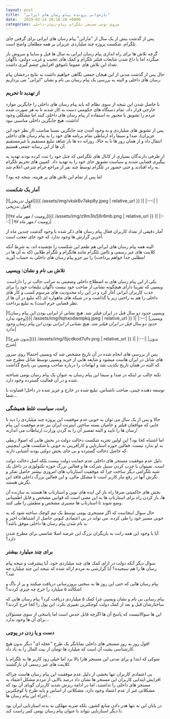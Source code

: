 ```yaml
---
layout: post
title:  "بازخوانی پرونده پیام رسان های ایرانی"
date:   2019-03-14 20:16:28 +0000
categories: سروش بومی مسنجر تلگرام پیام-رسان-داخلی
---
```

پس از گذشت بیش از یک سال از "ماراتن" پیام رسان های ایرانی برای گرفتن جای تلگرام، شکست پروژه چند میلیاردی عزیزان بر همه مطلعان واضح است.

گرچه تلاش ها برای راه اندازی پیام رسان ایرانی به سال ها قبل و ساینا و سروش باز میگردد اما با داغ شدن شایعات فیلتر تلگرام و کمک های عجیب و غریب دولتی، ناگهان تعداد این تلاش های عموما ناموفق افزایش چشم گیری داشت.

حال پس از گذشت مدتی از این هیجان جمعی نگاهی خواهیم داشت به نتایج درخشان پیام رسان های داخلی و البته به بررسی یک پیام رسان بی نام و نشان "ایرانی" می پردازیم.

### از تهدید تا تحریم

با حاصل شدن این نتیجه از سوی نظام که باید پیام رسان های داخلی را جایگزین موارد خارجی قرار داد، تمام دستگاه های حکومتی دست به کار شدند تا به هر صورت شده مردم را تشویق یا مجبور به استفاده از پیام رسان های داخلی کنند اما مشکلی وجود داشت، هیچ جایگزین داخلی مناسبی نبود!

پس از تشویق های میلیاردی و به وجود آمدن چند جایگزین نسبتا مناسب (از نظر خود این عزیزان)، صدا و سیما راه ارتباطی تمام برنامه های خود را به پیام رسان های داخلی انتقال داد و از همان روز ها تا به حالا، روزانه ده ها بار شاهد تبلیغ مستقیم یا غیرمستقیم آن ها از این رسانه جمعی هستیم.

از طرفی دارندگان بسیاری از کانال های تلگرامی که چنل خود را ثبت کرده بودند تهدید به پیگیری قضایی شدند و سیاست تشویق جای خود را به تهدید داد. کمپین های تحریم تلگرام به راه افتادند و حتی حضور در تلگرام توسط چند نفر از مراجع حرام شرعی اعلام شد.

اما پس از تمام این تلاش های پر هزینه، نتیجه چه بود؟

### آمار یک شکست

|![افول تدریجی]({{ /assets/img/vksk6v7akp8y.jpeg | relative_url }} )|
|:--:|
|*افول تدریجی*|

|![زومیت / مهر ماه ۹۷]({{ /assets/img/z9m3ls56r6mb.png | relative_url }} )|
|:--:|
|*زومیت / مهر ماه ۹۷*|

آمار دقیقی از تعداد کاربران فعال پیام رسان های ذکر شده با وجود گذشت چندین ماه از آخرین گزارش ها وجود ندارد که خود جای تعجب است.

البته همه پیام رسان های ایرانی هم طعم این شکست را نچشیده اند، به شرط آنکه کلاینت های غیر رسمی و ناامن تلگرام مانند هاتگرام و تلگرام طلایی (که به آن ها در مطلبی جدا خواهم پرداخت) را نیز جزو پیام رسان های داخلی به حساب آورید!

### تلاش بی نام و نشان: ویسپی

یکی از این پیام رسان های به اصطلاح داخلی وضعیتی به مراتب جالب تر را داراست. ویسپی که تقریبا دارای هیچگونه نشانی از صاحب خود نیست ناگهان تبلیغات خود را برای جذب کاربران ایرانی آغاز کرد و در این راه محدودیت های مرسوم کسب و کار های داخلی را هم به راحتی زیر پا گذاشت و در شبکه های ماهواره ای (که تبلیغ در آن ها از نظر قضایی جرم است) به تبلیغ پرداخت.

|![ویسپی حدود دو سال قبل در ایران فیلتر شد. هیچ نشانی از ایرانی بودن این پیام رسان وجود ندارد]({{ /assets/img/ltqhxodwmpkq.jpeg | relative_url }} )|
|:--:|
|*ویسپی حدود دو سال قبل در ایران فیلتر شد. هیچ نشانی از ایرانی بودن این پیام رسان وجود ندارد*|

|![بدون شرح]({{ /assets/img/l5jcdkod7ufv.png | relative_url }} )|
|:--:|
|*بدون شرح*|

پس از بررسی های انجام شده در آن تاریخ مشخص شد که ویسپی احتمالا روی سرور های شاتل در ایران هاست میشود و شایعه هایی از خرید ویسپی توسط شاتل مطرح شد که البته در همان تاریخ تکذیب شد و ابهامات را درباره صاحب ویسپی بی پاسخ گذاشت.

نکته جالب تر اینکه در صدا و سیما این پیام رسان به عنوان یک پیام رسان بومی شناخته شده و در آن فعالیت گسترده وجود دارد.

توسعه دهنده چینی، صاحب ناشناس، تبلیغ شده در خارج و عزیز شده در داخل! قضاوت با شما...

### رانت، سیاست غلط همیشگی

حالا و پس از یک سال می توان به خوبی عدم موفقیت این پروژه چند میلیاردی را دید تا جایی که موافقان فیلتر و حامیان بسته ساختن اینترنت ایران نیز عدم موفقیت این پیام رسان ها را تایید و البته تقصیر آن را به گردن وزارت ارتباطات می اندازند!

اما اشتباه کجا بود؟ این اولین تجربه شکست دخالت دولت در بخش هایی که اصولا ربطی به او ندارد نیست. فعالین حوزه استارتاپی و کارآفرینی به خوبی با شکست هایی اینچنینی که حاصل دخالت گسترده و بی جای بخش دولتی بودند آشنایی دارند.

دلیل عدم موفقیت مسنجر های داخلی عدم حمایت دولت نیست بلکه اصل دخالت دولت است. نمیتوان با چرب کردن سبیل شرکت ها و فعالین بزرگ حوزه تکنولوژی در داخل یک شبه تلگرامی دیگر ساخت چرا که موفقیت استارتاپ های امروزی بیشتر حاصل تفکر و نگرش آنها در رفع نیاز کاربر است تا مشکل مالی، و این فعالین بزرگ داخلی فاقد این نگرش هستند.

بخش های حاکمیتی صرفا راه باز کن ایده های نوین و استارتاپ ها هستند نه سازنده آن ها، باز کردن راه برای استارتاپ ها به این معنی است که قوانین مشخص و قابل اطمینانی وضع شوند تا استارتاپ ها مسیری مشخص و مطمئن را طی کنند.

حال سوال اینجاست که اگر مسنجری بومی توسط یک تیم کوچک ساخته شود که به خوبی مسیر خود را طی کرده، می تواند در بی اعتمادی کنونی حاصل از اشتباهات اخیر و بد نام شدن پیام رسان ها داخلی موفق باشد؟

آیا با وجود این همه رانت به بازیگران بزرگ این عرصه اصلا شانسی برای مطرح شدن دارد؟

### برای چند میلیارد بیشتر

سوال دیگر آنکه دولت در ازای کمک های چند میلیاردی خود، آیا پیشرفت و نتیجه پیام رسان ها را هم سنجیده؟ آیا گزارشی به مردم ارائه شده که نتیجه این چند میلیارد چه شد؟

پیام رسان هایی که حتی این روز ها به سختی بروزرسانی دریافت میکنند و پر از باگ و اشکالند ۵ میلیارد را خرج چه چیزی کردند؟

پیام رسانی بی نام و نشان ویسپی چرا کمک ۵ میلیاردی دریافت کرد؟ پیام رسان هایی که ساختارشان قبل و بعد از کمک دولت کوچکترین تغییری نکرد، این پول را کجا خرج کردند؟

این ها سوالاتیست که پاسخ آن ها اگرچه قابل حدس است اما پاسخی از سوی مسئولان برای آن ها وجود ندارد...

### دست و پا زدن در پوچی

افول روز به روز مسنجر های داخلی نمایانگر یک طرح "عجله ای" دیگر بدون هیچ کارشناسی پشت آن است که میلیارد ها تومان از بیت المال را به باد داد.

شوکی که ابتدا و برای مدتی این مسنجر هارا بالا برد اما خیلی زود کاربر ها به تلگرام یا کلاینت های غیر رسمی آن بازگشتند.

بی اعتمادی کاربران تنها بخشی از دلیل عدم موفقیت این پیام رسان هاست چراکه افزایش ابتدایی کاربران این مسنجر ها نشان داد درصد بالایی از مردم مشکل اعتماد به مسنجر های داخلی را نداشتند، اما در ادامه ریزش شدید کاربران گویای آن بود که مشکلاتی غیر از عدم اعتماد وجود دارد، مشکلاتی از اساس و پایه طرح تا کوچکترین اجزاء این پیام رسان ها...

در پایان این نه تنها هدر دادن منابع کشور، بلکه ضربه مهلکی به بدنه استارتاپی ایران بود تا دیگر استارتاپی نتواند با عنوان پیام رسان بومی کمر راست کند.